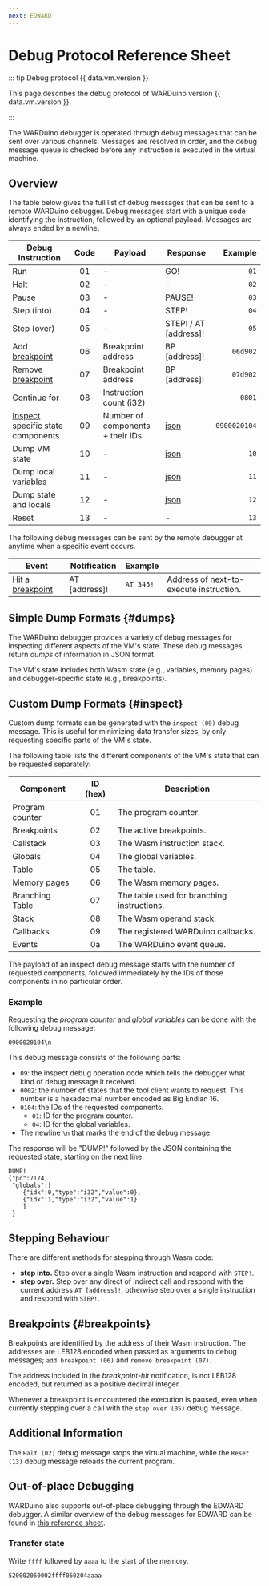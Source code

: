 ```yaml
---
next: EDWARD
---
```

<script setup>
    import { data } from '../.vitepress/config.data.ts'

    const url = "https://github.com/TOPLLab/WARDuino/releases/tag/v" + data.vm.version;
</script>
# Debug Protocol Reference Sheet

::: tip Debug protocol {{ data.vm.version }}

This page describes the debug protocol of WARDuino <a :href="url" target="_blank">version {{ data.vm.version }}</a>.

:::

The WARDuino debugger is operated through debug messages that can be sent over various channels.
Messages are resolved in order, and the debug message queue is checked before any instruction is executed in the virtual machine.

## Overview

The table below gives the full list of debug messages that can be sent to a remote WARDuino debugger.
Debug messages start with a unique code identifying the instruction, followed by an optional payload.
Messages are always ended by a newline.

| Debug Instruction                             | Code | Payload                          | Response              |      Example |
|-----------------------------------------------|:----:|----------------------------------|-----------------------|-------------:|
| Run                                           |  01  | -                                | GO!                   |         `01` |
| Halt                                          |  02  | -                                | -                     |         `02` |
| Pause                                         |  03  | -                                | PAUSE!                |         `03` |
| Step (into)                                   |  04  | -                                | STEP!                 |         `04` |
| Step (over)                                   |  05  | -                                | STEP! / AT [address]! |         `05` |
| Add [breakpoint](#breakpoints)                |  06  | Breakpoint address               | BP [address]!         |     `06d902` |
| Remove [breakpoint](#breakpoints)             |  07  | Breakpoint address               | BP [address]!         |     `07d902` |
| Continue for                                  |  08  | Instruction count (i32)          |                       |       `0801` |
| [Inspect](#inspect) specific state components |  09  | Number of components + their IDs | [json](#example)      | `0900020104` |
| Dump VM state                                 |  10  | -                                | [json](#dumps)        |         `10` |
| Dump local variables                          |  11  | -                                | [json](#dumps)        |         `11` |
| Dump state and locals                         |  12  | -                                | [json](#dumps)        |         `12` |
| Reset                                         |  13  | -                                | -                     |         `13` |

The following debug messages can be sent by the remote debugger at anytime when a specific event occurs.

| Event                             | Notification    | Example   |                                         |
|-----------------------------------|-----------------|-----------|-----------------------------------------|
| Hit a [breakpoint](#breakpoints)  | AT [address]!   | `AT 345!` | Address of next-to-execute instruction. |

##  Simple Dump Formats {#dumps}

The WARDuino debugger provides a variety of debug messages for inspecting different aspects of the VM's state.
These debug messages return *dumps* of information in JSON format.

The VM's state includes both Wasm state (e.g., variables, memory pages) and debugger-specific state (e.g., breakpoints).

## Custom Dump Formats {#inspect}

Custom dump formats can be generated with the `inspect (09)` debug message.
This is useful for minimizing data transfer sizes, by only requesting specific parts of the VM's state.


The following table lists the different components of the VM's state that can be requested separately:

| Component       | ID (hex) | Description                                |
|-----------------|:--------:|--------------------------------------------|
| Program counter |    01    | The program counter.                       |
| Breakpoints     |    02    | The active breakpoints.                    |
| Callstack       |    03    | The Wasm instruction stack.                |
| Globals         |    04    | The global variables.                      | 
| Table           |    05    | The table.                                 | 
| Memory pages    |    06    | The Wasm memory pages.                     |
| Branching Table |    07    | The table used for branching instructions. | 
| Stack           |    08    | The Wasm operand stack.                    |
| Callbacks       |    09    | The registered WARDuino callbacks.         |
| Events          |    0a    | The WARDuino event queue.                  | 

The payload of an inspect debug message starts with the number of requested components, followed immediately by the IDs of those components in no particular order.

### Example

Requesting the *program counter* and *global variables* can be done with the following debug message:

```
0900020104\n
```

This debug message consists of the following parts:
- `09`: the inspect debug operation code which tells the debugger what kind of debug message it received.
- `0002`: the number of states that the tool client wants to request. This number is a hexadecimal number encoded as Big Endian 16.
- `0104`: the IDs of the requested components.
    - `01`: ID for the program counter.
    - `04`: ID for the global variables.
- The newline `\n` that marks the end of the debug message.

The response will be "DUMP!" followed by the JSON containing the requested state, starting on the next line:
```
DUMP!
{"pc":7174,
 "globals":[
    {"idx":0,"type":"i32","value":0},
    {"idx":1,"type":"i32","value":1}
    ]
 }
```

## Stepping Behaviour

There are different methods for stepping through Wasm code:

- **step into.** Step over a single Wasm instruction and respond with `STEP!`.
- **step over.** Step over any direct of indirect call and respond with the current address `AT [address]!`, otherwise step over a single instruction and respond with `STEP!`.

## Breakpoints {#breakpoints}

Breakpoints are identified by the address of their Wasm instruction.
The addresses are LEB128 encoded when passed as arguments to debug messages; `add breakpoint (06)` and `remove breakpoint (07)`.

The address included in the *breakpoint-hit* notification, is not LEB128 encoded, but returned as a positive decimal integer.

Whenever a breakpoint is encountered the execution is paused, even when currently stepping over a call with the `step over (05)` debug message.

## Additional Information

The `Halt (02)` debug message stops the virtual machine, while the `Reset (13)` debug message reloads the current program.

## Out-of-place Debugging

WARDuino also supports out-of-place debugging through the EDWARD debugger. A similar overview of the debug messages for EDWARD can be found in [this reference sheet](/reference/edward/protocol).

### Transfer state

Write `ffff` followed by `aaaa` to the start of the memory.

```plaintext
520002060002ffff060204aaaa
```

